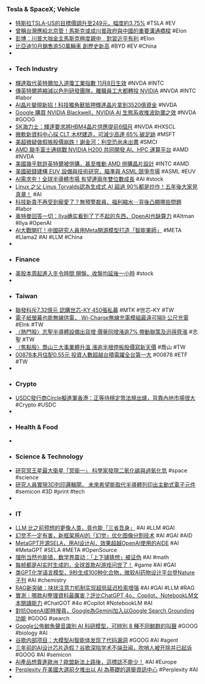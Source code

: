 ### Tesla & SpaceX; Vehicle
- [特斯拉TSLA-US的目標價調升至249元，幅度約3.75%](https://news.cnyes.com/news/id/5761941) #TSLA #EV
- [曾稱台灣應給北京管！馬斯克或成川普政府與中國的重要溝通橋樑](https://www.upmedia.mg/news_info.php?Type=3&SerialNo=215875) #Elon
- [彭博：川普大咖金主馬斯克極度親中　對習近平有利](https://www.ettoday.net/news/20241104/2848196.htm) #Elon
- [比亞迪10月銷售逾50萬輛車 創歷史新高](https://news.cnyes.com/news/id/5761175) #BYD #EV #China
-
- ### Tech Industry
- [輝達取代英特爾加入道瓊工業指數 11月8日生效](https://news.cnyes.com/news/id/5761395) #NVDA #INTC
- [傳英特爾將縮減以色列研發團隊，離職員工大都轉投 NVIDIA](https://technews.tw/2024/11/04/intel-rd-teams-laid-off/) #NVDA #INTC #labor
- [AI晶片變現新招！科技獨角獸抵押輝達晶片拿到3520億資金](https://ec.ltn.com.tw/article/breakingnews/4851997) #NVDA
- [Google 購買 NVIDIA Blackwell，NVIDIA AI 生態系收推波助瀾之效](https://technews.tw/2024/11/04/google-nvidia-blackwell/) #NVDA #GOOG
- [SK海力士：輝達要求將HBM4晶片供應提前6個月](https://news.cnyes.com/news/id/5762218) #NVDA #HXSCL
- [微軟新資料中心採 CLT 木材建造，可減少高達 65% 碳足跡](https://technews.tw/2024/11/04/microsoft-datacenters-carbon-footprint/) #MSFT
- [美超微疑做假帳股價崩跌！謝金河：利空恐尚未出盡](https://finance.technews.tw/2024/11/03/the-bad-news-is-not-over-yet/) #SMCI
- [AMD 聯手富士通挑戰 NVIDIA H200 共同開發 AI、HPC 運算平台](https://today.line.me/hk/v2/article/60WD7KB) #AMD #NVDA
- [美國幾乎默許英特爾被併購，甚至推動 AMD 併購晶片設計](https://finance.technews.tw/2024/11/04/the-united-states-almost-acquiesces-to-the-acquisition-of-intel/) #INTC #AMD
- [美國砸錢建構 EUV 設備與技術研究，瞄準與 ASML 競爭市場](https://finance.technews.tw/2024/11/04/the-united-states-spends-money-to-build-euv-equipment-and-technology-research/) #ASML #EUV
- [AI需求夯！全球半導體市場 有望連兩年雙位數成長](https://news.cnyes.com/news/id/5761620) #AI #stock
- [Linux 之父 Linus Torvalds認為生成式 AI 超過 90%都是炒作！五年後大家見真章！](https://www.techbang.com/posts/119307-linux-linus-torvalds-ai-hype) #AI
- [科技新貴不再受到寵愛了？無預警裁員、福利縮水⋯背後凸顯哪些問題](https://www.bnext.com.tw/article/81115/tech-job-bad-bad-not-good) #labor
- [奥特曼回答一切：Ilya确实看到了了不起的东西，OpenAI也缺算力](https://www.jiqizhixin.com/articles/2024-11-02) #Altman #Ilya #OpenAI
- [AI大戰開打！中國研究人員用Meta開源模型打造「智能軍師」](https://today.line.me/tw/v2/article/peJEwMa) #META #Llama2 #AI #LLM #China
-
- ### Finance
- [美股本周起進入冬令時間 開盤、收盤均延後一小時](https://news.cnyes.com/news/id/5761623) #stock
-
- ### Taiwan
- [聯發科斥7.32億元 認購世芯-KY 450張私募](https://news.cnyes.com/news/id/5761371) #MTK #世芯-KY #TW
- [電子紙螢幕也能無線供電， Wi-Charge無線充電模組最遠可隔9 公尺充電](https://www.techbang.com/posts/117755-get-rid-of-the-shackles-of-batteries-and-wires-and-use) #EInk #TW
- [〈熱門股〉志聖半導體設備出貨增 價量同增漲逾7% 帶動聯策及迅得齊漲](https://news.cnyes.com/news/id/5762178) #志聖 #TW
- [〈焦點股〉喬山三大事業體升溫 漲逾半根停板股價寫新天價](https://news.cnyes.com/news/id/5762044) #喬山 #TW
- [00878本月估配0.55元 投資人數超越台積電躍全台第一大](https://news.cnyes.com/news/id/5762314) #00878 #ETF #TW
-
- ### Crypto
- [USDC發行商Circle擬進軍香港：正等待穩定幣法規出爐，背靠內地市場很大](https://www.blocktempo.com/usdc-issuer-circle-intends-to-enter-hong-kong/) #Crypto #USDC
-
- ### Health & Food
-
- ### Science & Technology
- [研究冥王星最大衛星「冥衛一」 科學家發現二氧化碳與過氧化氫](https://news.pts.org.tw/article/722234) #space #science
- [研究人員實現3D列印邏輯閘， 未來希望能取代半導體列印出主動式電子元件](https://www.techbang.com/posts/119102-3d-printed-semiconductor-free-logic-gates-will-soon-open-the) #semicon #3D #print #tech
-
- ### IT
- [LLM 比之前预想的更像人类，竟也能「三省吾身」](https://www.jiqizhixin.com/articles/2024-11-03-2) #AI #LLM #GAI
- [幻觉不一定有害，新框架用AI的「幻觉」优化图像分割技术](https://www.jiqizhixin.com/articles/2024-11-03-3) #AI #GAI #AID
- [MetaGPT开源SELA，用AI设计AI，效果超越OpenAI使用的AIDE](https://www.jiqizhixin.com/articles/2024-11-02-3) #AI #MetaGPT #SELA #META #OpenSource
- [理所当然也能错，数学界震动：「上下铺猜想」被证伪](https://www.jiqizhixin.com/articles/2024-11-02-5) #AI #math
- [每帧都是AI实时生成的，全球首款AI游戏问世了！](https://www.jiqizhixin.com/articles/2024-11-02-6) #game #AI #GAI
- [类GPT化学语言模型，9秒生成100种化合物，微软AI药物设计平台登Nature子刊](https://www.jiqizhixin.com/articles/2024-11-04-6) #AI #chemistry
- [RAG新突破：块状注意力机制实现超低延迟检索增强](https://www.jiqizhixin.com/articles/2024-11-03-4) #AI #GAI #LLM #RAG
- [實測｜哪款AI整理資料最厲害？評比ChatGPT 4o、Copilot、NotebookLM文本閱讀能力](https://www.bnext.com.tw/article/81120/chatgpt4o-copilot-notebooklm-test) #ChatGOT #4o #Copilot #NotebookLM #AI
- [對抗OpenAI即時搜尋，Google為Gemini加入以Google Search Grounding功能](https://www.ithome.com.tw/news/165830) #GOOG #search
- [Google公佈鯨魚聲音識別 AI 科研模型，可辨別 8 種不同鯨群的叫聲](https://www.techbang.com/posts/118555-google-unveils-an-ai-research-model-for-whale-voice) #GOOG #biology #AI
- [谷歌内部项目：大模型AI智能体发现了代码漏洞](https://www.jiqizhixin.com/articles/2024-11-02-4) #GOOG #AI #agent
- [三年前的AI设计芯片造假？谷歌深陷学术不端丑闻，吹哨人被开除并已起诉](https://www.jiqizhixin.com/articles/2024-11-04-7) #GOOG #AI #semicon
- [AI產品想賣進歐洲？歐盟新法上路後，這標誌不能少！](https://www.gvm.com.tw/article/116855) #AI #Europe
- [Perplexity 在美國大選前夕推出以 AI 為基礎的選舉資訊中心](https://tw.news.yahoo.com/perplexity-ai-us-election-info-090038413.html) #Perplexity #AI
-